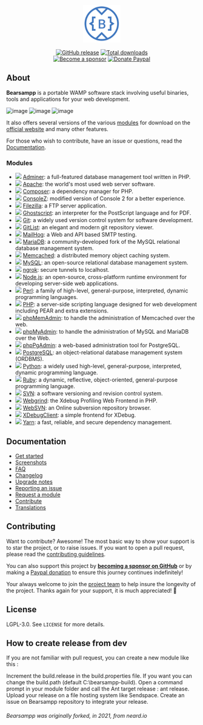 <p align="center"><a href="https://bearsampp.com" target="_blank"><img width="100" src="https://github.com/Bearsampp/Bearsampp/blob/main/img/Bearsampp-logo-500x-500x-transparent.png"></a></p>

<p align="center">
  <a href="https://bearsampp.com/release/latest"><img src="https://img.shields.io/github/release/bearsampp/bearsampp.svg?style=flat-square" alt="GitHub release"></a>
  <a href="https://bearsampp.com/releases"><img src="https://img.shields.io/github/downloads/bearsampp/bearsampp/total.svg?style=flat-square" alt="Total downloads"></a>
  <br /><a href="https://github.com/sponsors/N6REJ"><img src="https://img.shields.io/badge/sponsor-N6REJ-181717.svg?logo=github&style=flat-square" alt="Become a sponsor"></a>
  <a href="https://www.paypal.me/BearLeeAble"><img src="https://img.shields.io/badge/donate-paypal-00457c.svg?logo=paypal&style=flat-square" alt="Donate Paypal"></a>
</p>

## About

**Bearsampp** is a portable WAMP software stack involving useful binaries, tools and applications for your web development.

![image](https://github.com/Bearsampp/Bearsampp/img/screenshots/menu-left.jpg) ![image](hhttps://github.com/Bearsampp/Bearsampp/img/screenshots/menu-right.jpg)
![image](https://github.com/Bearsampp/Bearsampp/img/screenshots/menu-tools.jpg)

It also offers several versions of the various [modules](https://bearsampp.com/module) for download on the
[official website](https://bearsampp.com) and many other features.<br />

For those who wish to contribute, have an issue or questions, read the [Documentation](https://bearsampp.com/doc).

### Modules

* ![](https://bearsampp.com/img/modules/type-app.png) [Adminer](https://bearsampp.com/module/adminer): a full-featured database management tool written in PHP.
* ![](https://bearsampp.com/img/modules/type-bin.png) [Apache](https://bearsampp.com/module/apache): the world's most used web server software.
* ![](https://bearsampp.com/img/modules/type-tool.png) [Composer](https://bearsampp.com/module/composer): a dependency manager for PHP.
* ![](https://bearsampp.com/img/modules/type-tool.png) [ConsoleZ](https://bearsampp.com/module/consolez): modified version of Console 2 for a better experience.
* ![](https://bearsampp.com/img/modules/type-bin.png) [Filezilla](https://bearsampp.com/module/filezilla): a FTP server application.
* ![](https://bearsampp.com/img/modules/type-tool.png) [Ghostscript](https://bearsampp.com/module/ghostscript): an interpreter for the PostScript language and for PDF.
* ![](https://bearsampp.com/img/modules/type-tool.png) [Git](https://bearsampp.com/module/git): a widely used version control system for software development.
* ![](https://bearsampp.com/img/modules/type-app.png) [GitList](https://bearsampp.com/module/gitlist): an elegant and modern git repository viewer.
* ![](https://bearsampp.com/img/modules/type-bin.png) [MailHog](https://bearsampp.com/module/mailhog): a Web and API based SMTP testing.
* ![](https://bearsampp.com/img/modules/type-bin.png) [MariaDB](https://bearsampp.com/module/mariadb): a community-developed fork of the MySQL relational database management system.
* ![](https://bearsampp.com/img/modules/type-bin.png) [Memcached](https://bearsampp.com/module/memcached): a distributed memory object caching system.
* ![](https://bearsampp.com/img/modules/type-bin.png) [MySQL](https://bearsampp.com/module/mysql): an open-source relational database management system.
* ![](https://bearsampp.com/img/modules/type-tool.png) [ngrok](https://bearsampp.com/module/ngrok): secure tunnels to localhost.
* ![](https://bearsampp.com/img/modules/type-bin.png) [Node.js](https://bearsampp.com/module/nodejs): an open-source, cross-platform runtime environment for developing server-side web applications.
* ![](https://bearsampp.com/img/modules/type-tool.png) [Perl](https://bearsampp.com/module/perl): a family of high-level, general-purpose, interpreted, dynamic programming languages.
* ![](https://bearsampp.com/img/modules/type-bin.png) [PHP](https://bearsampp.com/module/php): a server-side scripting language designed for web development including PEAR and extra extensions.
* ![](https://bearsampp.com/img/modules/type-app.png) [phpMemAdmin](https://bearsampp.com/module/phpmemadmin): to handle the administration of Memcached over the web.
* ![](https://bearsampp.com/img/modules/type-app.png) [phpMyAdmin](https://bearsampp.com/module/phpmyadmin): to handle the administration of MySQL and MariaDB over the Web.
* ![](https://bearsampp.com/img/modules/type-app.png) [phpPgAdmin](https://bearsampp.com/module/phppgadmin): a web-based administration tool for PostgreSQL.
* ![](https://bearsampp.com/img/modules/type-bin.png) [PostgreSQL](https://bearsampp.com/module/postgresql): an object-relational database management system (ORDBMS).
* ![](https://bearsampp.com/img/modules/type-tool.png) [Python](https://bearsampp.com/module/python): a widely used high-level, general-purpose, interpreted, dynamic programming language.
* ![](https://bearsampp.com/img/modules/type-tool.png) [Ruby](https://bearsampp.com/module/ruby): a dynamic, reflective, object-oriented, general-purpose programming language.
* ![](https://bearsampp.com/img/modules/type-bin.png) [SVN](https://bearsampp.com/module/svn): a software versioning and revision control system.
* ![](https://bearsampp.com/img/modules/type-app.png) [Webgrind](https://bearsampp.com/module/webgrind): the Xdebug Profiling Web Frontend in PHP.
* ![](https://bearsampp.com/img/modules/type-app.png) [WebSVN](https://bearsampp.com/module/websvn): an Online subversion repository browser.
* ![](https://bearsampp.com/img/modules/type-tool.png) [XDebugClient](https://bearsampp.com/module/xdc): a simple frontend for XDebug.
* ![](https://bearsampp.com/img/modules/type-tool.png) [Yarn](https://bearsampp.com/module/yarn): a fast, reliable, and secure dependency management.

## Documentation

* [Get started](https://bearsampp.com/get-started)
* [Screenshots](https://bearsampp.com/screenshots)
* [FAQ](https://bearsampp.com/faq)
* [Changelog](https://bearsampp.com/changelog)
* [Upgrade notes](https://bearsampp.com/upgrade-notes)
* [Reporting an issue](https://bearsampp.com/reporting-issue)
* [Request a module](https://bearsampp.com/request-module)
* [Contribute](https://bearsampp.com/contribute)
* [Translations](https://bearsampp.com/translations)

## Contributing

Want to contribute? Awesome! The most basic way to show your support is to star the project, or to raise issues. If
you want to open a pull request, please read the [contributing guidelines](.github/CONTRIBUTING.md).

You can also support this project by [**becoming a sponsor on GitHub**](https://github.com/sponsors/N6REJ) or by
making a [Paypal donation](https://www.paypal.me/BearLeeAble) to ensure this journey continues indefinitely!

Your always welcome to join the [project team](https://github.com/orgs/Bearsampp/teams) to help insure the longevity of the project.
Thanks again for your support, it is much appreciated! :pray:

## License

LGPL-3.0. See `LICENSE` for more details.<br />

## How to create release from dev
If you are not familiar with pull request, you can create a new module like this :

Increment the build.release in the build.properties file.
If you want you can change the build.path (default C:\bearsampp-build).
Open a command prompt in your module folder and call the Ant target release : ant release.
Upload your release on a file hosting system like Sendspace.
Create an issue on Bearsampp repository to integrate your release.

<h6>Bearsampp was originally forked, in 2021, from neard.io</h6>
